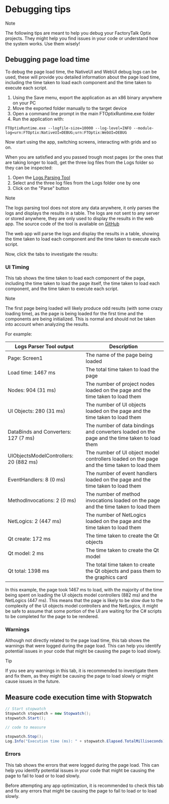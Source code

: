 # Debugging tips

> [!NOTE]
> The following tips are meant to help you debug your FactoryTalk Optix projects. They might help you find issues in your code or understand how the system works. Use them wisely!

## Debugging page load time

To debug the page load time, the NativeUI and WebUI debug logs can be used, these will provide you detailed information about the page load time, including the time taken to load each component and the time taken to execute each script.

1. Using the Save menu, export the application as an x86 binary anywhere on your PC
1. Move the exported folder manually to the target device
2. Open a command line prompt in the main FTOptixRuntime.exe folder
3. Run the application with:

```
FTOptixRuntime.exe --logfile-size=10000 --log-level=INFO --module-log=urn:FTOptix:NativeUI=DEBUG;urn:FTOptix:WebUI=DEBUG
```

Now start using the app, switching screens, interacting with grids and so on.

When you are satisfied and you passed trough most pages (or the ones that are taking longer to load), get the three log files from the Logs folder so they can be inspected:

1. Open the [Logs Parsing Tool](https://asem-applicationsoftwareengineers.github.io/OptixRuntimeLogsParser/)
2. Select and   the three log files from the Logs folder one by one
3. Click on the "Parse" button

> [!NOTE]
> The logs parsing tool does not store any data anywhere, it only parses the logs and displays the results in a table. The logs are not sent to any server or stored anywhere, they are only used to display the results in the web app. The source code of the tool is available on [GitHub](https://github.com/ASEM-ApplicationSoftwareEngineers/OptixRuntimeLogsParser)

The web app will parse the logs and display the results in a table, showing the time taken to load each component and the time taken to execute each script.

Now, click the tabs to investigate the results:

### UI Timing

This tab shows the time taken to load each component of the page, including the time taken to load the page itself, the time taken to load each component, and the time taken to execute each script.

> [!NOTE]
> The first page being loaded will likely produce odd results (with some crazy loading time), as the page is being loaded for the first time and the components are being initialized. This is normal and should not be taken into account when analyzing the results.

For example:


| Logs Parser Tool output | Description |
| --- | --- |
| Page: Screen1 | The name of  the page being loaded |
| Load time: 1467 ms  | The total time taken to load the page |
| Nodes: 904 (31 ms) | The number of project nodes loaded on the page and the time taken to load them |
| UI Objects: 280 (31 ms)  | The number of UI objects loaded on the page and the time taken to load them |
| DataBinds and Converters: 127 (7 ms)  | The number of data bindings and converters loaded on the page and the time taken to load them |
| UIObjectsModelControllers: 20 (882 ms)  | The number of UI object model controllers loaded on the page and the time taken to load them |
| EventHandlers: 8 (0 ms)   | The number of event handlers loaded on the page and the time taken to load them |
| MethodInvocations: 2 (0 ms)   | The number of method invocations loaded on the page and the time taken to load them |
| NetLogics: 2 (447 ms)   | The number of NetLogics loaded on the page and the time taken to load them |
| Qt create: 172 ms   | The time taken to create the Qt objects |
| Qt model: 2 ms    | The time taken to create the Qt model |
| Qt total: 1398 ms    | The total time taken to create the Qt objects and pass them to the graphics card |

In this example, the page took 1467 ms to load, with the majority of the time being spent on loading the UI objects model controllers (882 ms) and the NetLogics (447 ms). This means that the page is likely to be slow due to the complexity of the UI objects model controllers and the NetLogics, it might be safe to assume that some portion of the UI are waiting for the C# scripts to be completed for the page to be rendered.

### Warnings

Although not directly related to the page load time, this tab shows the warnings that were logged during the page load. This can help you identify potential issues in your code that might be causing the page to load slowly.

> [!TIP]
> If you see any warnings in this tab, it is recommended to investigate them and fix them, as they might be causing the page to load slowly or might cause issues in the future.

## Measure code execution time with Stopwatch

```csharp
// Start stopwatch
Stopwatch stopwatch = new Stopwatch();
stopwatch.Start();

// code to measure

stopwatch.Stop();
Log.Info("Execution time (ms): " + stopwatch.Elapsed.TotalMilliseconds);
```

### Errors

This tab shows the errors that were logged during the page load. This can help you identify potential issues in your code that might be causing the page to fail to load or to load slowly.

Before attempting any app optimization, it is recommended to check this tab and fix any errors that might be causing the page to fail to load or to load slowly.
